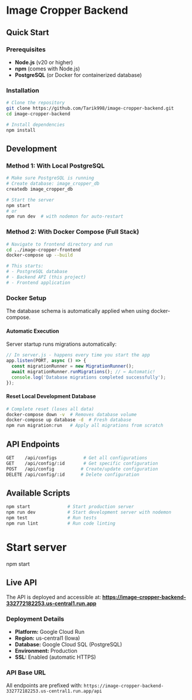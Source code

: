 # Image Cropper Backend

## Quick Start

### Prerequisites
- **Node.js** (v20 or higher)
- **npm** (comes with Node.js)
- **PostgreSQL** (or Docker for containerized database)

### Installation
```bash
# Clone the repository
git clone https://github.com/Tarik998/image-cropper-backend.git
cd image-cropper-backend

# Install dependencies
npm install
```

## Development

### Method 1: With Local PostgreSQL
```bash
# Make sure PostgreSQL is running
# Create database: image_cropper_db
createdb image_cropper_db

# Start the server
npm start
# or
npm run dev  # with nodemon for auto-restart
```

### Method 2: With Docker Compose (Full Stack)
```bash
# Navigate to frontend directory and run
cd ../image-cropper-frontend
docker-compose up --build

# This starts:
# - PostgreSQL database
# - Backend API (this project)
# - Frontend application
```

### Docker Setup
The database schema is automatically applied when using docker-compose.


#### **Automatic Execution**
Server startup runs migrations automatically:
```javascript
// In server.js - happens every time you start the app
app.listen(PORT, async () => {
  const migrationRunner = new MigrationRunner();
  await migrationRunner.runMigrations(); // ← Automatic!
  console.log('Database migrations completed successfully');
});
```

#### **Reset Local Development Database**
```bash
# Complete reset (loses all data)
docker-compose down -v  # Removes database volume
docker-compose up database -d  # Fresh database
npm run migration:run   # Apply all migrations from scratch
```


## API Endpoints

```bash
GET    /api/configs          # Get all configurations
GET    /api/config/:id       # Get specific configuration
POST   /api/config          # Create/update configuration
DELETE /api/config/:id      # Delete configuration
```

## Available Scripts

```bash
npm start              # Start production server
npm run dev            # Start development server with nodemon
npm test               # Run tests
npm run lint           # Run code linting
```

# Start server
npm start

## Live API

The API is deployed and accessible at:
**https://image-cropper-backend-332772182253.us-central1.run.app**

### Deployment Details
- **Platform:** Google Cloud Run
- **Region:** us-central1 (Iowa)
- **Database:** Google Cloud SQL (PostgreSQL)
- **Environment:** Production
- **SSL:** Enabled (automatic HTTPS)

### API Base URL
All endpoints are prefixed with: `https://image-cropper-backend-332772182253.us-central1.run.app/api`
